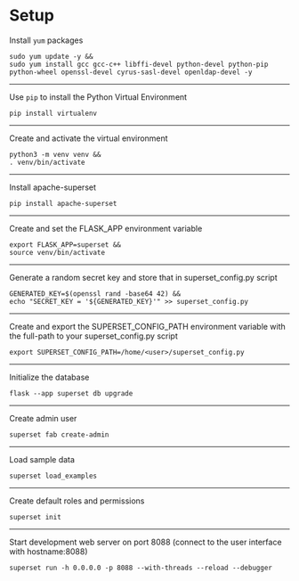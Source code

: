 # Setup

Install `yum` packages

```
sudo yum update -y &&
sudo yum install gcc gcc-c++ libffi-devel python-devel python-pip python-wheel openssl-devel cyrus-sasl-devel openldap-devel -y
```

---

Use `pip` to install the Python Virtual Environment

```
pip install virtualenv
```

---

Create and activate the virtual environment

```
python3 -m venv venv &&
. venv/bin/activate
```

---

Install apache-superset

```
pip install apache-superset
```

---

Create and set the FLASK_APP environment variable

```
export FLASK_APP=superset &&
source venv/bin/activate
```

---

Generate a random secret key and store that in superset_config.py script

```
GENERATED_KEY=$(openssl rand -base64 42) &&
echo "SECRET_KEY = '${GENERATED_KEY}'" >> superset_config.py
```

---

Create and export the SUPERSET_CONFIG_PATH environment variable with the full-path to your superset_config.py script

```
export SUPERSET_CONFIG_PATH=/home/<user>/superset_config.py
```

---

Initialize the database

```
flask --app superset db upgrade
```

---

Create admin user

```
superset fab create-admin
```

---

Load sample data

```
superset load_examples
```

---

Create default roles and permissions

```
superset init
```

---

Start development web server on port 8088 (connect to the user interface with hostname:8088)

```
superset run -h 0.0.0.0 -p 8088 --with-threads --reload --debugger
```
